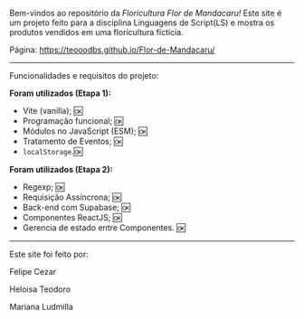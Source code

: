 Bem-vindos ao repositório da <i>Floricultura Flor de Mandacaru!</i> Este site é um projeto feito para a disciplina Linguagens de Script(LS) e mostra os produtos vendidos em uma floricultura fictícia.

Página: https://teooodbs.github.io/Flor-de-Mandacaru/
<hr>

Funcionalidades e requisitos do projeto:

<b>Foram utilizados (Etapa 1):</b>
- Vite (vanilla); 🆗
- Programação funcional; 🆗
- Módulos no JavaScript (ESM); 🆗
- Tratamento de Eventos; 🆗
- <code>localStorage</code>.🆗

<b>Foram utilizados (Etapa 2):</b>
- Regexp; 🆗
- Requisição Assíncrona; 🆗
- Back-end com Supabase; 🆗
- Componentes ReactJS; 🆗
- Gerencia de estado entre Componentes. 🆗

<hr>

Este site foi feito por:

Felipe Cezar

Heloisa Teodoro

Mariana Ludmilla
